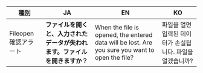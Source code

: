<table>
  <thead>
    <tr>
      <th>種別</th>
      <th>JA</th>
      <th>EN</th>
      <th>KO</th>
    </tr>
  </thead>
  <tbody>
    <tr>
      <td>Fileopen確認アラート</td>
      <td><strong>ファイルを開くと、入力されたデータが失われます。ファイルを開きますか？</strong></td>
      <td>When the file is opened, the entered data will be lost. Are you sure you want to open the file?</td>
      <td>파일을 열면 입력된 데이터가 손실됩니다. 파일을 열겠습니까?</td>
    </tr>
  </tbody>
</table>
